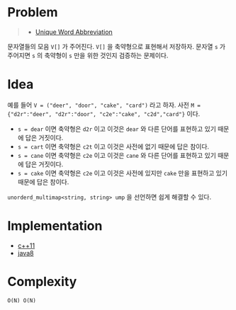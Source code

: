 # Problem

> * [Unique Word Abbreviation](https://leetcode.com/problems/unique-word-abbreviation/)

문자열들의 모음 `V[]` 가 주어진다. `V[]` 을 축약형으로 표현해서
저장하자.  문자열 `s` 가 주어지면 `s` 의 축약형이 `s` 만을 위한 것인지
검증하는 문제이다.

# Idea

예를 들어 `V = ("deer", "door", "cake", "card")` 라고 하자.  사전 `M =
{"d2r":"deer", "d2r":"door", "c2e":"cake", "c2d","card"}` 이다.

* `s = dear` 이면 축약형은 `d2r` 이고 이것은 `dear` 와 다른 단어를
표현하고 있기 때문에 답은 거짓이다.
* `s = cart` 이면 축약형은 `c2t` 이고 이것은 사전에 없기 때문에
답은 참이다.
* `s = cane` 이면 축약형은 `c2e` 이고 이것은 `cane` 와 다른 단어를
표현하고 있기 때문에 답은 거짓이다.
* `s = cake` 이면 축약형은 `c2e` 이고 이것은 사전에 있지만 `cake` 만을
표현하고 있기 때문에 답은 참이다.

`unorderd_multimap<string, string> ump` 을 선언하면 쉽게 해결할 수 있다.

# Implementation

* [c++11](a.cpp)
* [java8](Solution.java)

# Complexity

```
O(N) O(N)
```
